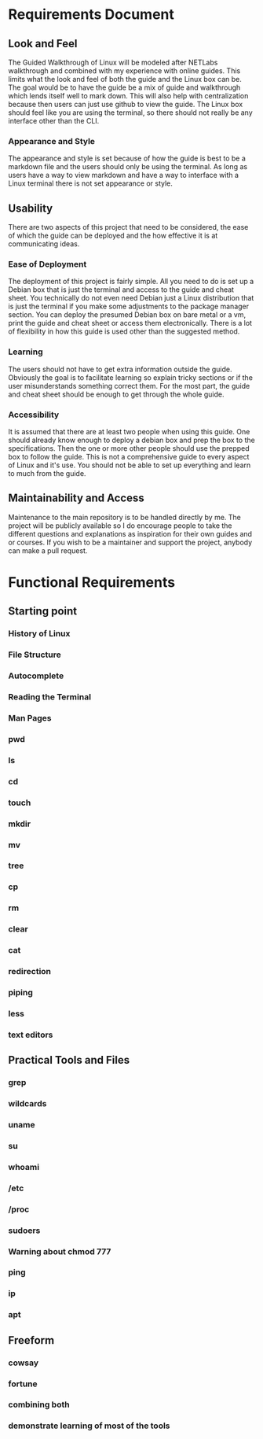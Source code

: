 # Requirements Document
## Look and Feel
The Guided Walkthrough of Linux will be modeled after NETLabs walkthrough and combined with my experience with online guides. This limits what the look and feel of both the guide and the Linux box can be. The goal would be to have the guide be a mix of guide and walkthrough which lends itself well to mark down. This will also help with centralization because then users can just use github to view the guide. The Linux box should feel like you are using the terminal, so there should not really be any interface other than the CLI.

###  Appearance and Style
The appearance and style is set because of how the guide is best to be a markdown file and the users should only be using the terminal. As long as users have a way to view markdown and have a way to interface with a Linux terminal there is not set appearance or style. 

## Usability
There are two aspects of this project that need to be considered, the ease of which the guide can be deployed and the how effective it is at communicating ideas. 

###  Ease of Deployment
The deployment of this project is fairly simple. All you need to do is set up a Debian box that is just the terminal and access to the guide and cheat sheet. You technically do not even need Debian just a Linux distribution that is just the terminal if you make some adjustments to the package manager section. You can deploy the presumed Debian box on bare metal or a vm, print the guide and cheat sheet or access them electronically. There is a lot of flexibility in how this guide is used other than the suggested method.

###  Learning
The users should not have to get extra information outside the guide. Obviously the goal is to facilitate learning so explain tricky sections or if the user misunderstands something correct them. For the most part, the guide and cheat sheet should be enough to get through the whole guide.

###  Accessibility
It is assumed that there are at least two people when using this guide. One should already know enough to deploy a debian box and prep the box to the specifications. Then the one or more other people should use the prepped box to follow the guide. This is not a comprehensive guide to every aspect of Linux and it's use. You should not be able to set up everything and learn to much from the guide.

## Maintainability and Access
Maintenance to the main repository is to be handled directly by me. The project will be publicly available so I do encourage people to take the different questions and explanations as inspiration for their own guides and or courses. If you wish to be a maintainer and support the project, anybody can make a pull request.

# Functional Requirements
## Starting point
### History of Linux
### File Structure
### Autocomplete
### Reading the Terminal
### Man Pages
### pwd
### ls
### cd
### touch
### mkdir
### mv
### tree
### cp
### rm
### clear
### cat
### redirection
### piping
### less
### text editors

## Practical Tools and Files
### grep
### wildcards
### uname
### su
### whoami
### /etc
### /proc
### sudoers
### Warning about chmod 777
### ping
### ip
### apt


## Freeform
### cowsay
### fortune
### combining both
### demonstrate learning of most of the tools
